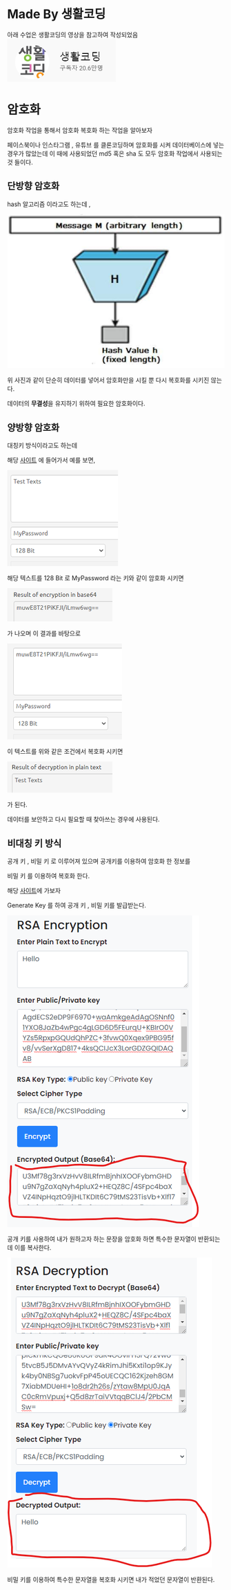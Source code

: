 # Made By 생활코딩

아래 수업은 생활코딩의 영상을 참고하여 작성되었음
<img src="./gitImages/opentutorials.png" />

# 암호화

암호화 작업을 통해서 암호화 복호화 하는 작업을 알아보자

페이스북이나 인스타그램 , 유튜브 를 클론코딩하며 암호화를 시켜 데이터베이스에
넣는 경우가 많았는데 이 때에 사용되었던 md5 혹은 sha 도 모두 암호화 작업에서 사용되는 
것 들이다.

## 단방향 암호화

hash 알고리즘 이라고도 하는데 , 

<img src="./gitImages/hashAlgorithm.png" />

위 사진과 같이 단순히 데이터를 넣어서 암호화만을 시킬 뿐 다시 복호화를 시키진 않는다.

데이터의 <b>무결성</b>을 유지하기 위하여 필요한 암호화이다.

## 양방향 암호화

대칭키 방식이라고도 하는데 

해당 <a href="https://aesencryption.net/">사이트</a> 에 들어가서 예를 보면,

<img src="./gitImages/enc.png" />

해당 텍스트를 128 Bit 로 MyPassword 라는 키와 같이 암호화 시키면

<img src="./gitImages/enc_result.png" />

가 나오며 이 결과를 바탕으로

<img src="./gitImages/dec.png" />

이 텍스트를 위와 같은 조건에서 복호화 시키면

<img src="./gitImages/dec_result.png" />

가 된다.

데이터를 보안하고 다시 필요할 때 찾아쓰는 경우에 사용된다.

## 비대칭 키 방식

공개 키 , 비밀 키 로 이루어져 있으며 공개키를 이용하여 암호화 한 정보를

비밀 키 를 이용하여 복호화 한다.

해당 <a href="https://www.devglan.com/online-tools/rsa-encryption-decryption">사이트</a>에 가보자

Generate Key 를 하여 공개 키 , 비밀 키를 발급받는다.

<img src="./gitImages/public_result.png" />

공개 키를 사용하여 내가 원하고자 하는 문장을 암호화 하면 특수한 문자열이 반환되는데 이를 복사한다.

<img src="./gitImages/secret_result.png" />

비밀 키를 이용하여 특수한 문자열을 복호화 시키면 내가 적었던 문자열이 반환된다.


